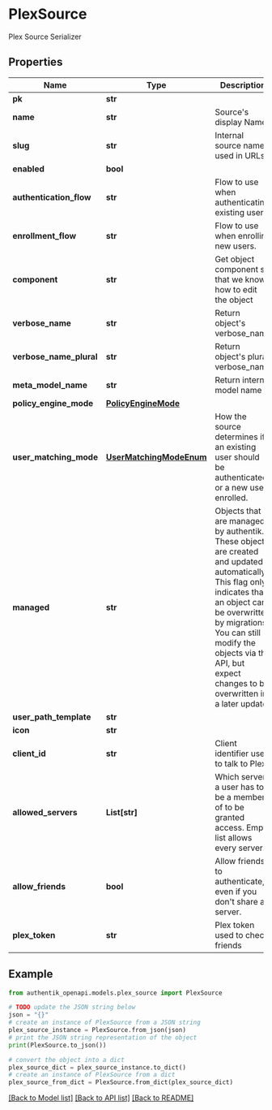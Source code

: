 # PlexSource

Plex Source Serializer

## Properties

Name | Type | Description | Notes
------------ | ------------- | ------------- | -------------
**pk** | **str** |  | [readonly] 
**name** | **str** | Source&#39;s display Name. | 
**slug** | **str** | Internal source name, used in URLs. | 
**enabled** | **bool** |  | [optional] 
**authentication_flow** | **str** | Flow to use when authenticating existing users. | [optional] 
**enrollment_flow** | **str** | Flow to use when enrolling new users. | [optional] 
**component** | **str** | Get object component so that we know how to edit the object | [readonly] 
**verbose_name** | **str** | Return object&#39;s verbose_name | [readonly] 
**verbose_name_plural** | **str** | Return object&#39;s plural verbose_name | [readonly] 
**meta_model_name** | **str** | Return internal model name | [readonly] 
**policy_engine_mode** | [**PolicyEngineMode**](PolicyEngineMode.md) |  | [optional] 
**user_matching_mode** | [**UserMatchingModeEnum**](UserMatchingModeEnum.md) | How the source determines if an existing user should be authenticated or a new user enrolled. | [optional] 
**managed** | **str** | Objects that are managed by authentik. These objects are created and updated automatically. This flag only indicates that an object can be overwritten by migrations. You can still modify the objects via the API, but expect changes to be overwritten in a later update. | [readonly] 
**user_path_template** | **str** |  | [optional] 
**icon** | **str** |  | [readonly] 
**client_id** | **str** | Client identifier used to talk to Plex. | [optional] 
**allowed_servers** | **List[str]** | Which servers a user has to be a member of to be granted access. Empty list allows every server. | [optional] 
**allow_friends** | **bool** | Allow friends to authenticate, even if you don&#39;t share a server. | [optional] 
**plex_token** | **str** | Plex token used to check friends | 

## Example

```python
from authentik_openapi.models.plex_source import PlexSource

# TODO update the JSON string below
json = "{}"
# create an instance of PlexSource from a JSON string
plex_source_instance = PlexSource.from_json(json)
# print the JSON string representation of the object
print(PlexSource.to_json())

# convert the object into a dict
plex_source_dict = plex_source_instance.to_dict()
# create an instance of PlexSource from a dict
plex_source_from_dict = PlexSource.from_dict(plex_source_dict)
```
[[Back to Model list]](../README.md#documentation-for-models) [[Back to API list]](../README.md#documentation-for-api-endpoints) [[Back to README]](../README.md)


